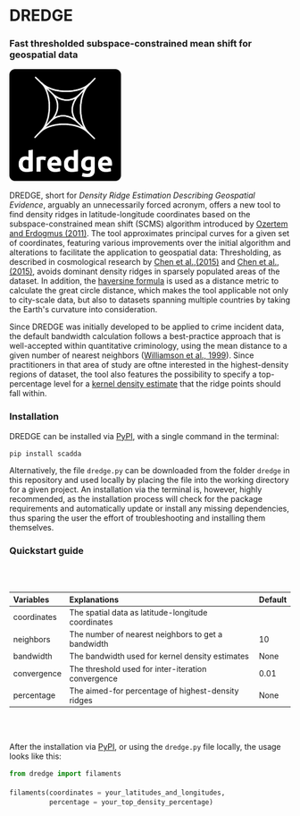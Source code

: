 # DREDGE

### Fast thresholded subspace-constrained mean shift for geospatial data

<img src="/logo.png" alt="logo" width="200px"/>

DREDGE, short for _Density Ridge Estimation Describing Geospatial Evidence_, arguably an unnecessarily forced acronym, offers a new tool to find density ridges in latitude-longitude coordinates based on the subspace-constrained mean shift (SCMS) algorithm introduced by [Ozertem and Erdogmus (2011)](http://www.jmlr.org/papers/v12/ozertem11a.html). The tool approximates principal curves for a given set of coordinates, featuring various improvements over the initial algorithm and alterations to facilitate the application to geospatial data: Thresholding, as described in cosmological research by [Chen et al.,(2015)](https://academic.oup.com/mnras/article/454/1/1140/1138949) and [Chen et al.,(2015)](https://academic.oup.com/mnras/article-abstract/461/4/3896/2608626), avoids dominant density ridges in sparsely populated areas of the dataset. In addition, the [haversine formula](https://en.wikipedia.org/wiki/Haversine_formula) is used as a distance metric to calculate the great circle distance, which makes the tool applicable not only to city-scale data, but also to datasets spanning  multiple countries by taking the Earth's curvature into consideration.

Since DREDGE was initially developed to be applied to crime incident data, the default bandwidth calculation follows a best-practice approach that is well-accepted within quantitative criminology, using the mean distance to a given number of nearest neighbors ([Williamson et al., 1999](http://www.esri.com/news/arcuser/0199/crimedata.html)). Since practitioners in that area of study are oftne interested in the highest-density regions of dataset, the tool also features the possibility to specify a top-percentage level for a [kernel density estimate](https://en.wikipedia.org/wiki/Kernel_density_estimation) that the ridge points should fall within.

### Installation

DREDGE can be installed via [PyPI](https://pypi.org), with a single command in the terminal:

```
pip install scadda
```

Alternatively, the file `dredge.py` can be downloaded from the folder `dredge` in this repository and used locally by placing the file into the working directory for a given project. An installation via the terminal is, however, highly recommended, as the installation process will check for the package requirements and automatically update or install any missing dependencies, thus sparing the user the effort of troubleshooting and installing them themselves.

### Quickstart guide

<br></br>

| Variables                    | Explanations                                        | Default               |
|:-----------------------------|:----------------------------------------------------|:----------------------|
| coordinates                  | The spatial data as latitude-longitude coordinates  |                       |
| neighbors                    | The number of nearest neighbors to get a bandwidth  | 10                    |
| bandwidth                    | The bandwidth used for kernel density estimates     | None                  |
| convergence                  | The threshold used for inter-iteration convergence  | 0.01                  |
| percentage                   | The aimed-for percentage of highest-density ridges  | None                  |

<br></br>

After the installation via [PyPI](https://pypi.org), or using the `dredge.py` file locally, the usage looks like this:

```python
from dredge import filaments

filaments(coordinates = your_latitudes_and_longitudes,
          percentage = your_top_density_percentage) 
```
